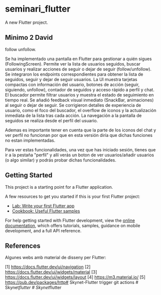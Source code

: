 # seminari_flutter



A new Flutter project.


## Minimo 2 David
follow unfollow. 

Se ha implementado una pantalla en Flutter para gestionar a quién sigues (FollowingScreen).
Permite ver la lista de usuarios seguidos, buscar usuarios y realizar acciones de seguir o dejar de seguir (follow/unfollow).
Se integraron los endpoints correspondientes para obtener la lista de seguidos, seguir y dejar de seguir usuarios.
La UI muestra tarjetas compactas con información del usuario, botones de acción (seguir, siguiendo, unfollow), contador de seguidos y acceso rápido a perfil y chat.
El buscador permite filtrar usuarios y muestra el estado de seguimiento en tiempo real.
Se añadió feedback visual inmediato (SnackBar, animaciones) al seguir o dejar de seguir.
Se corrigieron detalles de experiencia de usuario, como el foco del buscador, el overflow de iconos y la actualización inmediata de la lista tras cada acción.
La navegación a la pantalla de seguidos se realiza desde el perfil del usuario.

Ademas es importante tener en cuenta que la parte de los iconos del chat y ver perfil no funcionan por que en esta versión diría que dichas funciones no estan implementadas.

Para ver estas funcionalidades, una vez que has iniciado sesión, tienes que ir a la pestaña "perfil" y allí verás un boton de ver usuarios/añadir usuarios (o algo similar) y podrás probar dichas funcionalidades.

## Getting Started

This project is a starting point for a Flutter application.

A few resources to get you started if this is your first Flutter project:

- [Lab: Write your first Flutter app](https://docs.flutter.dev/get-started/codelab)
- [Cookbook: Useful Flutter samples](https://docs.flutter.dev/cookbook)

For help getting started with Flutter development, view the
[online documentation](https://docs.flutter.dev/), which offers tutorials,
samples, guidance on mobile development, and a full API reference.

## References

Algunes webs amb material de disseny per Flutter:

[1] https://docs.flutter.dev/ui/navigation
[2] https://docs.flutter.dev/ui/widgets/material
[3] https://docs.flutter.dev/ui/widgets/layout
[4] https://m3.material.io/
[5] https://pub.dev/packages/http#   S k y n e t - F l u t t e r 
 trigger git actions
 #   S k y n e t _ f l u t t e r 
 
 #   S k y n e t _ f l u t t e r 
 

